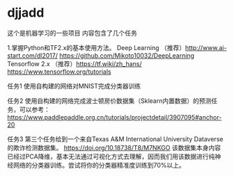 # djjadd
这个是机器学习的一些项目
内容包含了几个任务

1.掌握Python和TF2.x的基本使用方法。
Deep Learning
（推荐）http://www.ai-start.com/dl2017/
https://github.com/Mikoto10032/DeepLearning
Tensorflow 2.x
（推荐）https://tf.wiki/zh_hans/
https://www.tensorflow.org/tutorials

任务1
使用自构建的网络对MNIST完成分类器训练

任务2
使用自构建的网络完成波士顿房价数据集（Sklearn内置数据）的预测任务，可以参考：
https://www.paddlepaddle.org.cn/tutorials/projectdetail/3907095#anchor-20

任务3
第三个任务给到一个来自Texas A&M International University Dataverse的欺诈检测数据集。
https://doi.org/10.18738/T8/M7NKGO
该数据集本身内容已经过PCA降维，基本无法通过可视化方式去理解，因而我们用该数据进行纯神经网络的分类器训练。尝试将你的分类器精准度训练到70%以上。
